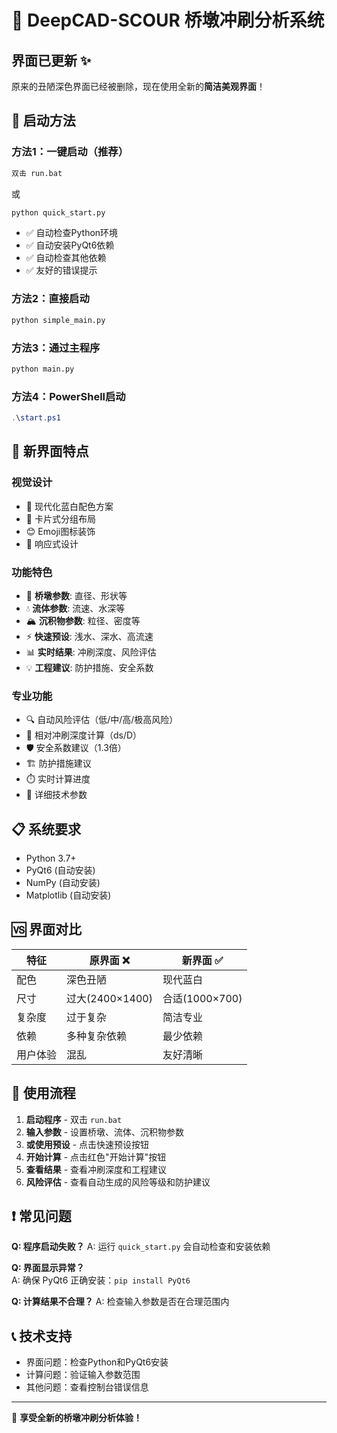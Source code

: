 # 🌊 DeepCAD-SCOUR 桥墩冲刷分析系统 

## 界面已更新 ✨

原来的丑陋深色界面已经被删除，现在使用全新的**简洁美观界面**！

## 🚀 启动方法

### 方法1：一键启动（推荐）
```bash
双击 run.bat
```
或
```bash  
python quick_start.py
```
- ✅ 自动检查Python环境
- ✅ 自动安装PyQt6依赖
- ✅ 自动检查其他依赖
- ✅ 友好的错误提示

### 方法2：直接启动
```bash
python simple_main.py
```

### 方法3：通过主程序
```bash
python main.py
```

### 方法4：PowerShell启动
```powershell
.\start.ps1
```

## 🎨 新界面特点

### 视觉设计
- 🌈 现代化蓝白配色方案
- 🎯 卡片式分组布局
- 😊 Emoji图标装饰
- 📱 响应式设计

### 功能特色
- 🌉 **桥墩参数**: 直径、形状等
- 💧 **流体参数**: 流速、水深等
- 🏔️ **沉积物参数**: 粒径、密度等
- ⚡ **快速预设**: 浅水、深水、高流速
- 📊 **实时结果**: 冲刷深度、风险评估
- 💡 **工程建议**: 防护措施、安全系数

### 专业功能
- 🔍 自动风险评估（低/中/高/极高风险）
- 📏 相对冲刷深度计算（ds/D）
- 🛡️ 安全系数建议（1.3倍）
- 🏗️ 防护措施建议
- ⏱️ 实时计算进度
- 📝 详细技术参数

## 📋 系统要求

- Python 3.7+
- PyQt6 (自动安装)
- NumPy (自动安装)  
- Matplotlib (自动安装)

## 🆚 界面对比

| 特征 | 原界面 ❌ | 新界面 ✅ |
|------|----------|----------|
| 配色 | 深色丑陋 | 现代蓝白 |
| 尺寸 | 过大(2400×1400) | 合适(1000×700) |
| 复杂度 | 过于复杂 | 简洁专业 |
| 依赖 | 多种复杂依赖 | 最少依赖 |
| 用户体验 | 混乱 | 友好清晰 |

## 🎯 使用流程

1. **启动程序** - 双击 `run.bat` 
2. **输入参数** - 设置桥墩、流体、沉积物参数
3. **或使用预设** - 点击快速预设按钮
4. **开始计算** - 点击红色"开始计算"按钮
5. **查看结果** - 查看冲刷深度和工程建议
6. **风险评估** - 查看自动生成的风险等级和防护建议

## ❗ 常见问题

**Q: 程序启动失败？**
A: 运行 `quick_start.py` 会自动检查和安装依赖

**Q: 界面显示异常？**  
A: 确保 PyQt6 正确安装：`pip install PyQt6`

**Q: 计算结果不合理？**
A: 检查输入参数是否在合理范围内

## 📞 技术支持

- 界面问题：检查Python和PyQt6安装
- 计算问题：验证输入参数范围  
- 其他问题：查看控制台错误信息

---
🎉 **享受全新的桥墩冲刷分析体验！**